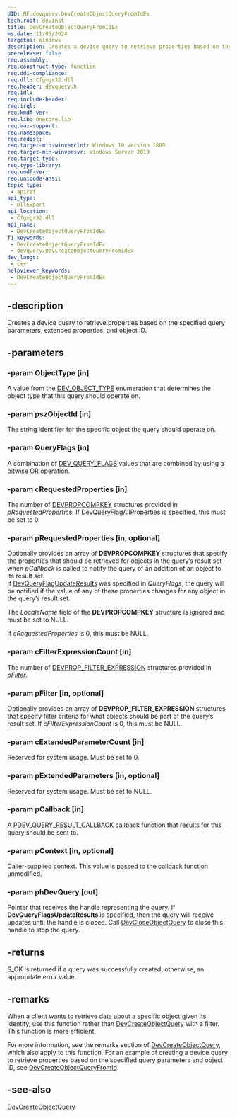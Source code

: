 ```yaml
---
UID: NF:devquery.DevCreateObjectQueryFromIdEx
tech.root: devinst
title: DevCreateObjectQueryFromIdEx
ms.date: 11/05/2024
targetos: Windows
description: Creates a device query to retrieve properties based on the specified query parameters, extended properties, and object ID.
prerelease: false
req.assembly: 
req.construct-type: function
req.ddi-compliance: 
req.dll: Cfgmgr32.dll
req.header: devquery.h
req.idl: 
req.include-header: 
req.irql: 
req.kmdf-ver: 
req.lib: Onecore.lib
req.max-support: 
req.namespace: 
req.redist: 
req.target-min-winverclnt: Windows 10 version 1809
req.target-min-winversvr: Windows Server 2019
req.target-type: 
req.type-library: 
req.umdf-ver: 
req.unicode-ansi: 
topic_type:
 - apiref
api_type:
 - DllExport
api_location:
 - Cfgmgr32.dll
api_name:
 - DevCreateObjectQueryFromIdEx
f1_keywords:
 - DevCreateObjectQueryFromIdEx
 - devquery/DevCreateObjectQueryFromIdEx
dev_langs:
 - c++
helpviewer_keywords:
 - DevCreateObjectQueryFromIdEx
---
```


## -description

Creates a device query to retrieve properties based on the specified query parameters, extended properties, and object ID.

## -parameters

### -param ObjectType [in]

A value from the [DEV_OBJECT_TYPE](../devquerydef/ne-devquerydef-dev_object_type.md) enumeration that determines the object type that this query should operate on.


### -param pszObjectId [in]

The string identifier for the specific object the query should operate on.

### -param QueryFlags [in]

A combination of [DEV_QUERY_FLAGS](../devquerydef/ne-devquerydef-dev_query_flags.md) values that are combined by using a bitwise OR operation.

### -param cRequestedProperties [in]

The number of [DEVPROPCOMPKEY](/windows-hardware/drivers/install/devpropcompkey) structures provided in *pRequestedProperties*. If [DevQueryFlagAllProperties](../devquerydef/ne-devquerydef-dev_query_flags.md) is specified, this must be set to 0.

### -param pRequestedProperties [in, optional]

Optionally provides an array of **DEVPROPCOMPKEY** structures that specify the properties that should be retrieved for objects in the
query’s result set when *pCallback* is called to notify the query of an addition of an object to its result set.  
If [DevQueryFlagUpdateResults](../devquerydef/ne-devquerydef-dev_query_flags.md) was specified in *QueryFlags*, the query will be notified
if the value of any of these properties changes for any object in the query’s result set.

The *LocaleName* field of the **DEVPROPCOMPKEY** structure is ignored and must be set to NULL.

If *cRequestedProperties* is 0, this must be NULL.

### -param cFilterExpressionCount [in]

The number of [DEVPROP_FILTER_EXPRESSION](../devfiltertypes/ns-devfiltertypes-devprop_filter_expression.md) structures provided in *pFilter*.

### -param pFilter [in, optional]

Optionally provides an array of **DEVPROP_FILTER_EXPRESSION** structures that specify filter criteria for what objects should be part
of the query’s result set. If *cFilterExpressionCount* is 0, this must be NULL.

### -param cExtendedParameterCount [in]

Reserved for system usage. Must be set to 0.

### -param pExtendedParameters [in, optional]

Reserved for system usage. Must be set to NULL.

### -param pCallback [in]

A [PDEV_QUERY_RESULT_CALLBACK](nc-devquery-pdev_query_result_callback.md) callback function that results for this query should be sent to.

### -param pContext [in, optional]

Caller-supplied context. This value is passed to the callback function unmodified.

### -param phDevQuery [out]

Pointer that receives the handle representing the query. If **DevQueryFlagsUpdateResults** is specified, then the query will receive
updates until the handle is closed. Call [DevCloseObjectQuery](nf-devquery-devcloseobjectquery.md) to close this handle to stop the query.

## -returns

S_OK is returned if a query was successfully created; otherwise, an appropriate error value.

## -remarks

When a client wants to retrieve data about a specific object given its identity, use this function rather than [DevCreateObjectQuery](nf-devquery-devcreateobjectquery.md) with a filter. This function is more efficient.

For more information, see the remarks section of [DevCreateObjectQuery](nf-devquery-devcreateobjectquery.md), which also
apply to this function. For an example of creating a device query to retrieve properties based on the specified query parameters and object ID, see [DevCreateObjectQueryFromId](nf-devquery-devcreateobjectqueryfromid.md).

## -see-also

[DevCreateObjectQuery](nf-devquery-devcreateobjectquery.md)

